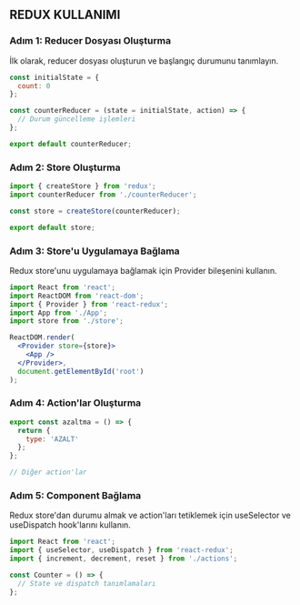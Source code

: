## REDUX KULLANIMI

### Adım 1: Reducer Dosyası Oluşturma

İlk olarak, reducer dosyası oluşturun ve başlangıç durumunu tanımlayın.

```jsx
const initialState = {
  count: 0
};

const counterReducer = (state = initialState, action) => {
  // Durum güncelleme işlemleri
};

export default counterReducer;
```

### Adım 2: Store Oluşturma

```jsx
import { createStore } from 'redux';
import counterReducer from './counterReducer';

const store = createStore(counterReducer);

export default store;

```

### Adım 3: Store'u Uygulamaya Bağlama

Redux store'unu uygulamaya bağlamak için Provider bileşenini kullanın.

```jsx
import React from 'react';
import ReactDOM from 'react-dom';
import { Provider } from 'react-redux';
import App from './App';
import store from './store';

ReactDOM.render(
  <Provider store={store}>
    <App />
  </Provider>,
  document.getElementById('root')
);
```

### Adım 4: Action'lar Oluşturma

```jsx
export const azaltma = () => {
  return {
    type: 'AZALT'
  };
};

// Diğer action'lar

```

### Adım 5: Component Bağlama

Redux store'dan durumu almak ve action'ları tetiklemek için useSelector ve useDispatch hook'larını kullanın.

```jsx
import React from 'react';
import { useSelector, useDispatch } from 'react-redux';
import { increment, decrement, reset } from './actions';

const Counter = () => {
  // State ve dispatch tanımlamaları
};


```



